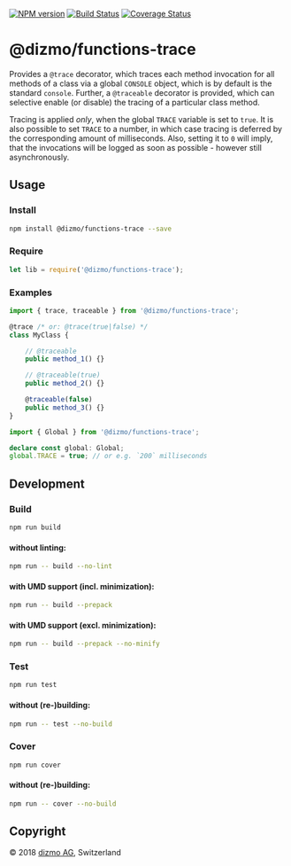 [![NPM version](https://badge.fury.io/js/%40dizmo%2Ffunctions-trace.svg)](https://npmjs.org/package/@dizmo/functions-trace)
[![Build Status](https://travis-ci.org/dizmo/functions-trace.svg?branch=master)](https://travis-ci.org/dizmo/functions-trace)
[![Coverage Status](https://coveralls.io/repos/github/dizmo/functions-trace/badge.svg?branch=master)](https://coveralls.io/github/dizmo/functions-trace?branch=master)

# @dizmo/functions-trace

Provides a `@trace` decorator, which traces each method invocation for all methods of a class via a global `CONSOLE` object, which is by default is the standard `console`. Further, a `@traceable` decorator is provided, which can selective enable (or disable) the tracing of a particular class method.

Tracing is applied *only*, when the global `TRACE` variable is set to `true`. It is also possible to set `TRACE` to a number, in which case tracing is deferred by the corresponding amount of milliseconds. Also, setting it to `0` will imply, that the invocations will be logged as soon as possible - however still asynchronously.

## Usage

### Install

```sh
npm install @dizmo/functions-trace --save
```

### Require

```javascript
let lib = require('@dizmo/functions-trace');
```

### Examples

```typescript
import { trace, traceable } from '@dizmo/functions-trace';
```

```typescript
@trace /* or: @trace(true|false) */
class MyClass {

    // @traceable
    public method_1() {}

    // @traceable(true)
    public method_2() {}

    @traceable(false)
    public method_3() {}
}
```

```typescript
import { Global } from '@dizmo/functions-trace';
```

```typescript
declare const global: Global;
global.TRACE = true; // or e.g. `200` milliseconds
```

## Development

### Build

```sh
npm run build
```

#### without linting:

```sh
npm run -- build --no-lint
```

#### with UMD support (incl. minimization):

```sh
npm run -- build --prepack
```

#### with UMD support (excl. minimization):

```sh
npm run -- build --prepack --no-minify
```

### Test

```sh
npm run test
```

#### without (re-)building:

```sh
npm run -- test --no-build
```

### Cover

```sh
npm run cover
```

#### without (re-)building:

```sh
npm run -- cover --no-build
```

## Copyright

 © 2018 [dizmo AG](http://dizmo.com/), Switzerland
